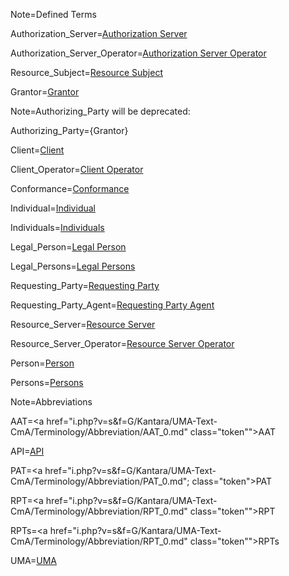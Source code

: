 Note=Defined Terms

Authorization_Server=<a href="i.php?v=s&f=G/Kantara/UMA-Text-CmA/Terminology/Term/Authorization_Server_0.md"  class="definedterm">Authorization Server</a>

Authorization_Server_Operator=<a href="i.php?v=s&f=G/Kantara/UMA-Text-CmA/Terminology/Term/Authorization_Server_Operator_0.md" class="person">Authorization Server Operator</a>

Resource_Subject=<a href="i.php?v=s&f=G/Kantara/UMA-Text-CmA/Terminology/Term/Resource_Subject_0.md"  class="person">Resource Subject</a>

Grantor=<a href="i.php?v=s&f=G/Kantara/UMA-Text-CmA/Terminology/Term/Grantor_0.md"  class="person">Grantor</a>

Note=Authorizing_Party will be deprecated:

Authorizing_Party={Grantor}

Client=<a href="i.php?v=s&f=G/Kantara/UMA-Text-CmA/Terminology/Term/Client_0.md" class="definedterm">Client</a>

Client_Operator=<a href="i.php?v=s&f=G/Kantara/UMA-Text-CmA/Terminology/Term/Client_Operator_0.md" class="person">Client Operator</a>

Conformance=<a href="i.php?v=s&f=G/Kantara/UMA-Text-CmA/Terminology/Term/Conformance_0.md" class="definedterm">Conformance</a>

Individual=<a href="i.php?v=s&f=G/Kantara/UMA-Text-CmA/Terminology/Term/Individual_0.md" class="person">Individual</a>

Individuals=<a href="i.php?v=s&f=G/Kantara/UMA-Text-CmA/Terminology/Term/Individual_0.md" class="person">Individuals</a>

Legal_Person=<a href="i.php?v=s&f=G/Kantara/UMA-Text-CmA/Terminology/Term/Legal_Person_0.md" class="person">Legal Person</a>

Legal_Persons=<a href="i.php?v=s&f=G/Kantara/UMA-Text-CmA/Terminology/Term/Legal_Person_0.md" class="person">Legal Persons</a>

Requesting_Party=<a href="i.php?v=s&f=G/Kantara/UMA-Text-CmA/Terminology/Term/Requesting_Party_0.md" class="person">Requesting Party</a>

Requesting_Party_Agent=<a href="i.php?v=s&f=G/Kantara/UMA-Text-CmA/Terminology/Term/Requesting_Party_Agent_0.md" class="person">Requesting Party Agent</a>

Resource_Server=<a href="i.php?v=s&f=G/Kantara/UMA-Text-CmA/Terminology/Term/Resource_Server_0.md" class="definedterm">Resource Server</a>

Resource_Server_Operator=<a href="i.php?v=s&f=G/Kantara/UMA-Text-CmA/Terminology/Term/Resource_Server_Operator_0.md" class="person">Resource Server Operator</a>

Person=<a href="i.php?v=s&f=G/Kantara/UMA-Text-CmA/Terminology/Term/Person_0.md" class="person">Person</a>

Persons=<a href="i.php?v=s&f=G/Kantara/UMA-Text-CmA/Terminology/Term/Person_0.md" class="person">Persons</a>

Note=Abbreviations

AAT=<a href="i.php?v=s&f=G/Kantara/UMA-Text-CmA/Terminology/Abbreviation/AAT_0.md" class="token"">AAT</a>

API=<a href="i.php?v=s&f=G/Kantara/UMA-Text-CmA/Terminology/Abbreviation/API_0.md" class="definedterm">API</a>

PAT=<a href="i.php?v=s&f=G/Kantara/UMA-Text-CmA/Terminology/Abbreviation/PAT_0.md"; class="token">PAT</a>

RPT=<a href="i.php?v=s&f=G/Kantara/UMA-Text-CmA/Terminology/Abbreviation/RPT_0.md" class="token"">RPT</a>

RPTs=<a href="i.php?v=s&f=G/Kantara/UMA-Text-CmA/Terminology/Abbreviation/RPT_0.md" class="token"">RPTs</a>

UMA=<a href="i.php?v=s&f=G/Kantara/UMA-Text-CmA/Terminology/Abbreviation/UMA_0.md" class="definedterm">UMA</a>
